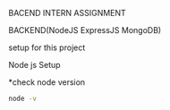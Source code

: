 BACEND INTERN ASSIGNMENT

BACKEND(NodeJS ExpressJS MongoDB)
 
 setup for this project

 Node js Setup
 
 *check node version
```bash
node -v

